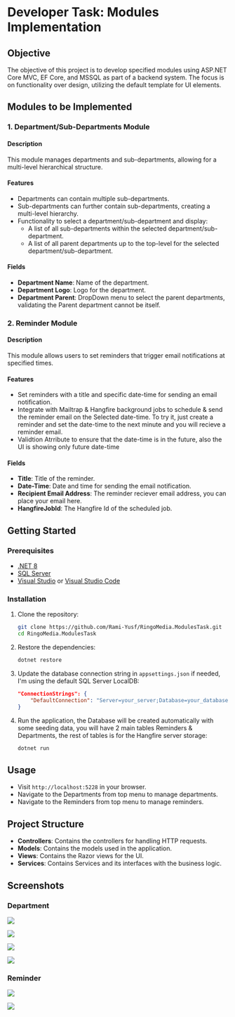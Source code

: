 # Developer Task: Modules Implementation

## Objective
The objective of this project is to develop specified modules using ASP.NET Core MVC, EF Core, and MSSQL as part of a backend system. The focus is on functionality over design, utilizing the default template for UI elements.

## Modules to be Implemented

### 1. Department/Sub-Departments Module
#### Description
This module manages departments and sub-departments, allowing for a multi-level hierarchical structure.

#### Features
- Departments can contain multiple sub-departments.
- Sub-departments can further contain sub-departments, creating a multi-level hierarchy.
- Functionality to select a department/sub-department and display:
  - A list of all sub-departments within the selected department/sub-department.
  - A list of all parent departments up to the top-level for the selected department/sub-department.

#### Fields
- **Department Name**: Name of the department.
- **Department Logo**: Logo for the department.
- **Department Parent**: DropDown menu to select the parent departments, validating the Parent department cannot be itself.

### 2. Reminder Module
#### Description
This module allows users to set reminders that trigger email notifications at specified times.

#### Features
- Set reminders with a title and specific date-time for sending an email notification.
- Integrate with Mailtrap & Hangfire background jobs to schedule & send the reminder email on the Selected date-time. To try it, just create a reminder and set the date-time to the next minute and you will recieve a reminder email.
- Validtion Atrribute to ensure that the date-time is in the future, also the UI is showing only future date-time

#### Fields
- **Title**: Title of the reminder.
- **Date-Time**: Date and time for sending the email notification.
- **Recipient Email Address**: The reminder reciever email address, you can place your email here.
- **HangfireJobId**: The Hangfire Id of the scheduled job.

## Getting Started

### Prerequisites
- [.NET 8](https://dotnet.microsoft.com/download)
- [SQL Server](https://www.microsoft.com/en-us/sql-server/sql-server-downloads)
- [Visual Studio](https://visualstudio.microsoft.com/) or [Visual Studio Code](https://code.visualstudio.com/)

### Installation
1. Clone the repository:
    ```sh
    git clone https://github.com/Rami-Yusf/RingoMedia.ModulesTask.git
    cd RingoMedia.ModulesTask
    ```

2. Restore the dependencies:
    ```sh
    dotnet restore
    ```

3. Update the database connection string in `appsettings.json` if needed, I'm using the default SQL Server LocalDB:
    ```json
    "ConnectionStrings": {
        "DefaultConnection": "Server=your_server;Database=your_database;User Id=your_user;Password=your_password;"
    }
    ```

5. Run the application, the Database will be created automatically with some seeding data, you will have 2 main tables Reminders & Departments, the rest of tables is for the Hangfire server storage:
    ```sh
    dotnet run
    ```

## Usage
- Visit `http://localhost:5228` in your browser.
- Navigate to the Departments from top menu to manage departments.
- Navigate to the Reminders from top menu to manage reminders.

## Project Structure
- **Controllers**: Contains the controllers for handling HTTP requests.
- **Models**: Contains the models used in the application.
- **Views**: Contains the Razor views for the UI.
- **Services**: Contains Services and its interfaces with the business logic.

## Screenshots
### Department
![](https://github.com/Rami-Yusf/RingoMedia.ModulesTask/blob/master/Screenshots/Departments-list.png?raw=true)

![](https://github.com/Rami-Yusf/RingoMedia.ModulesTask/blob/master/Screenshots/Department-details.png?raw=true)

![](https://github.com/Rami-Yusf/RingoMedia.ModulesTask/blob/master/Screenshots/Department-edit.png?raw=true)

![](https://github.com/Rami-Yusf/RingoMedia.ModulesTask/blob/master/Screenshots/Department-create.png?raw=true)

### Reminder
![](https://github.com/Rami-Yusf/RingoMedia.ModulesTask/blob/master/Screenshots/Reminders-list.png?raw=true)

![](https://github.com/Rami-Yusf/RingoMedia.ModulesTask/blob/master/Screenshots/Reminder-edit.png?raw=true)
